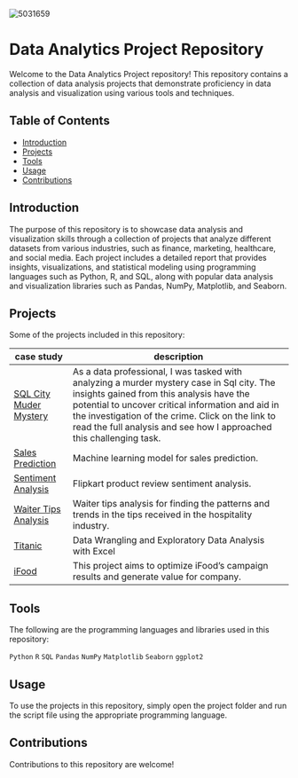 
![5031659](https://user-images.githubusercontent.com/113444489/228137832-baeb2981-417d-4baa-86ce-b5b44d368dd0.jpg)
# Data Analytics Project Repository
Welcome to the Data Analytics Project repository! This repository contains a collection of data analysis projects that demonstrate proficiency in data analysis and visualization using various tools and techniques.

## Table of Contents
- [Introduction](#introduction)
- [Projects](#projects)
- [Tools](#tools)
- [Usage](#usage)
- [Contributions](#contributions)


## Introduction
The purpose of this repository is to showcase data analysis and visualization skills through a collection of projects that analyze different datasets from various industries, such as finance, marketing, healthcare, and social media.
Each project includes a detailed report that provides insights, visualizations, and statistical modeling using programming languages such as Python, R, and SQL, along with popular data analysis and visualization libraries such as Pandas, NumPy, Matplotlib, and Seaborn.

## Projects
Some of the projects included in this repository:

| case study | description |
| --- | --- |
|    [SQL City Muder Mystery](https://github.com/rahulsarma01/Data-Analytics-Projects/blob/main/SQL%20for%20Data%20Analysis/The%20SQL%20Murder%20Mystery/readme.md)      | As a data professional, I was tasked with analyzing a murder mystery case in Sql city. The insights gained from this analysis have the potential to uncover critical information and aid in the investigation of the crime. Click on the link to read the full analysis and see how I approached this challenging task.   |
| [Sales Prediction](https://github.com/rahulsarma01/Data-Analytics-Projects/blob/main/Marketing%20Analytics/Sales%20Prediction/sales_prediction.ipynb) | Machine learning model for sales prediction. |
| [Sentiment Analysis](https://github.com/rahulsarma01/Data-Analytics-Projects/blob/main/People%20Analytics/Sentiment%20Analysis/sentiment_analysis.ipynb) | Flipkart product review sentiment analysis. |
| [Waiter Tips Analysis](https://github.com/rahulsarma01/Data-Analytics-Projects/blob/main/People%20Analytics/Waiter%20Tips%20Analysis/waiter_tips_analysis.ipynb) | Waiter tips analysis for finding the patterns and trends in the tips received in the hospitality industry. |
| [Titanic](https://github.com/rahulsarma01/Data-Analytics-Projects/blob/main/Excel%20for%20Data%20Analysis/Data%20Analysis/titanic_data_analysis.xlsx) | Data Wrangling and Exploratory Data Analysis with Excel |
| [iFood](https://github.com/rahulsarma01/Data-Analytics-Projects/blob/main/Marketing%20Analytics/iFood/iFood%20.ipynb)  | This project aims to optimize iFood’s campaign results and generate value for company. |



## Tools
The following are the programming languages and libraries used in this repository:

 `Python`
 `R`
 `SQL`
 `Pandas`
 `NumPy`
 `Matplotlib`
 `Seaborn`
 `ggplot2`

## Usage
To use the projects in this repository, simply open the project folder and run the script file using the appropriate programming language.

## Contributions
Contributions to this repository are welcome! 
